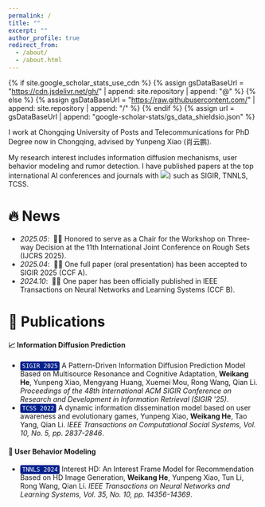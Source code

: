 ```yaml
---
permalink: /
title: ""
excerpt: ""
author_profile: true
redirect_from: 
  - /about/
  - /about.html
---
```


{% if site.google_scholar_stats_use_cdn %}
{% assign gsDataBaseUrl = "https://cdn.jsdelivr.net/gh/" | append: site.repository | append: "@" %}
{% else %}
{% assign gsDataBaseUrl = "https://raw.githubusercontent.com/" | append: site.repository | append: "/" %}
{% endif %}
{% assign url = gsDataBaseUrl | append: "google-scholar-stats/gs_data_shieldsio.json" %}

<span class='anchor' id='about-me'></span>

I work at Chongqing University of Posts and Telecommunications for PhD Degree now in Chongqing, advised by Yunpeng Xiao (肖云鹏).

My research interest includes information diffusion mechanisms, user behavior modeling and rumor detection. I have published papers at the top international AI conferences and journals with <a href='https://scholar.google.com/citations?user=DhtAFkwAAAAJ'><img src="https://img.shields.io/endpoint?url={{ url | url_encode }}&logo=Google%20Scholar&labelColor=f6f6f6&color=9cf&style=flat&label=citations"></a>) such as SIGIR, TNNLS, TCSS.

# 🔥 News
- *2025.05*:  🎉🎉 Honored to serve as a Chair for the Workshop on Three-way Decision at the 11th International Joint Conference on Rough Sets (IJCRS 2025).
- *2025.04*:  🎉🎉 One full paper (oral presentation) has been accepted to SIGIR 2025 (CCF A).
- *2024.10*:  🎉🎉 One paper has been officially published in IEEE Transactions on Neural Networks and Learning Systems (CCF B).

# 📝 Publications
#### 📈 Information Diffusion Prediction
- <span style="background-color: #03228d; color: white; padding: 2px 4px; border-radius: 3px; font-family: monospace; font-size: 0.85em;">SIGIR 2025</span> A Pattern-Driven Information Diffusion Prediction Model Based on Multisource Resonance and Cognitive Adaptation, **Weikang He**, Yunpeng Xiao, Mengyang Huang, Xuemei Mou, Rong Wang, Qian Li. *Proceedings of the 48th International ACM SIGIR Conference on Research and Development in Information Retrieval (SIGIR '25)*.
- <span style="background-color: #03228d; color: white; padding: 2px 4px; border-radius: 3px; font-family: monospace; font-size: 0.85em;">TCSS 2022</span> A dynamic information dissemination model based on user awareness and evolutionary games, Yunpeng Xiao, **Weikang He**, Tao Yang, Qian Li. *IEEE Transactions on Computational Social Systems, Vol. 10, No. 5, pp. 2837-2846*.

#### 👤 User Behavior Modeling
- <span style="background-color: #03228d; color: white; padding: 2px 4px; border-radius: 3px; font-family: monospace; font-size: 0.85em;">TNNLS 2024</span> Interest HD: An Interest Frame Model for Recommendation Based on HD Image Generation, **Weikang He**, Yunpeng Xiao, Tun Li, Rong Wang, Qian Li. *IEEE Transactions on Neural Networks and Learning Systems, Vol. 35, No. 10, pp. 14356-14369*.


<!--
[**Project**](https://scholar.google.com/citations?view_op=view_citation&hl=zh-CN&user=DhtAFkwAAAAJ&citation_for_view=DhtAFkwAAAAJ:ALROH1vI_8AC) <strong><span class='show_paper_citations' data='DhtAFkwAAAAJ:ALROH1vI_8AC'></span></strong>
- Lorem ipsum dolor sit amet, consectetur adipiscing elit. Vivamus ornare aliquet ipsum, ac tempus justo dapibus sit amet. 
</div>

</div>

- [Lorem ipsum dolor sit amet, consectetur adipiscing elit. Vivamus ornare aliquet ipsum, ac tempus justo dapibus sit amet](https://github.com), A, B, C, **CVPR 2020**

# 🎖 Honors and Awards
- *2021.10* Lorem ipsum dolor sit amet, consectetur adipiscing elit. Vivamus ornare aliquet ipsum, ac tempus justo dapibus sit amet. 
- *2021.09* Lorem ipsum dolor sit amet, consectetur adipiscing elit. Vivamus ornare aliquet ipsum, ac tempus justo dapibus sit amet. 

# 📖 Educations
- *2019.06 - 2022.04 (now)*, Lorem ipsum dolor sit amet, consectetur adipiscing elit. Vivamus ornare aliquet ipsum, ac tempus justo dapibus sit amet. 
- *2015.09 - 2019.06*, Lorem ipsum dolor sit amet, consectetur adipiscing elit. Vivamus ornare aliquet ipsum, ac tempus justo dapibus sit amet. 

# 💬 Invited Talks
- *2021.06*, Lorem ipsum dolor sit amet, consectetur adipiscing elit. Vivamus ornare aliquet ipsum, ac tempus justo dapibus sit amet. 
- *2021.03*, Lorem ipsum dolor sit amet, consectetur adipiscing elit. Vivamus ornare aliquet ipsum, ac tempus justo dapibus sit amet.  \| [\[video\]](https://github.com/)

# 💻 Internships
- *2019.05 - 2020.02*, [Lorem](https://github.com/), China.
-->
